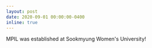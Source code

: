 ```yaml
---
layout: post
date: 2020-09-01 00:00:00-0400
inline: true
---
```


MPIL was established at Sookmyung Women's University!
